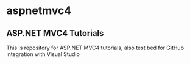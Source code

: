# aspnetmvc4
## ASP.NET MVC4 Tutorials
This is repository for ASP.NET MVC4 tutorials, also test bed for GitHub integration with Visual Studio

